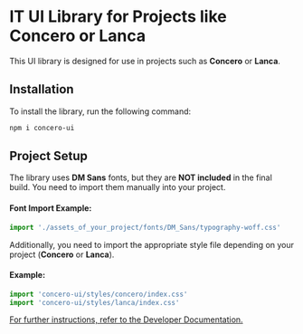 # IT UI Library for Projects like Concero or Lanca

This UI library is designed for use in projects such as **Concero** or **Lanca**.

## Installation

To install the library, run the following command:

```bash
npm i concero-ui
```

## Project Setup

The library uses **DM Sans** fonts, but they are **NOT included** in the final build.
You need to import them manually into your project.

#### Font Import Example:

```ts
import './assets_of_your_project/fonts/DM_Sans/typography-woff.css'
```

Additionally, you need to import the appropriate style file depending on your project (**Concero** or **Lanca**).

#### Example:

```ts
import 'concero-ui/styles/concero/index.css'
import 'concero-ui/styles/lanca/index.css'
```

[For further instructions, refer to the Developer Documentation.](./ForDevelopers.md)

